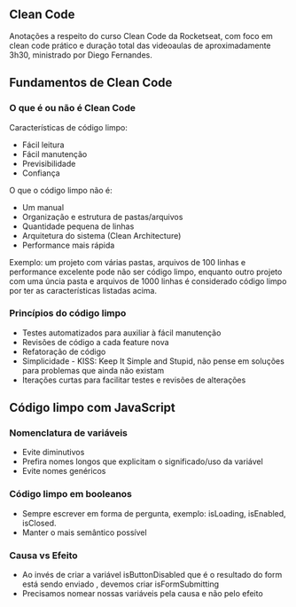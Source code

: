 ## Clean Code
Anotações a respeito do curso Clean Code da Rocketseat, com foco em clean code prático e duração total das videoaulas de aproximadamente 3h30, ministrado por Diego Fernandes.

## Fundamentos de Clean Code
### O que é ou não é Clean Code
Características de código limpo:

- Fácil leitura
- Fácil manutenção
- Previsibilidade
- Confiança

O que o código limpo não é:

- Um manual
- Organização e estrutura de pastas/arquivos
- Quantidade pequena de linhas
- Arquitetura do sistema (Clean Architecture)
- Performance mais rápida

Exemplo: um projeto com várias pastas, arquivos de 100 linhas e performance excelente pode não ser código limpo, enquanto outro projeto com uma úncia pasta e arquivos de 1000 linhas é considerado código limpo por ter as características listadas acima.

### Princípios do código limpo
- Testes automatizados para auxiliar à fácil manutenção
- Revisões de código a cada feature nova
- Refatoração de código
- Simplicidade - KISS: Keep It Simple and Stupid, não pense em soluções para problemas que ainda não existam
- Iterações curtas para facilitar testes e revisões de alterações


## Código limpo com JavaScript
### Nomenclatura de variáveis
- Evite diminutivos
- Prefira nomes longos que explicitam o significado/uso da variável
- Evite nomes genéricos

### Código limpo em booleanos
- Sempre escrever em forma de pergunta, exemplo: isLoading, isEnabled, isClosed.
- Manter o mais semântico possível

### Causa vs Efeito
 - Ao invés de criar a variável isButtonDisabled que é o resultado do form está sendo enviado ,
  devemos criar isFormSubmitting 
 - Precisamos nomear nossas variáveis pela causa e não pelo efeito
